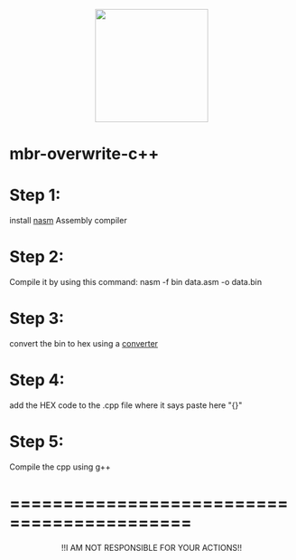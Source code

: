 <p align="center">
  <a href="https://github.com/whiteparrot-pentester-programmer/gmail-generator">
    <img src="https://github.com/whiteparrot-pentester-programmer/gmail-generator/blob/main/logo.png?raw=true" width="200" height="200"/>
  </a>
</p>

# mbr-overwrite-c++

# Step 1:
install <a href="https://www.nasm.us/pub/nasm/releasebuilds/2.15.05/win64/">nasm</a> Assembly compiler

# Step 2: 
Compile it by using this command: nasm -f bin data.asm -o data.bin

# Step 3:
convert the bin to hex using a <a href="https://tomeko.net/online_tools/file_to_hex.php?lang=en">converter</a>

# Step 4:
add the HEX code to the .cpp file where it says paste here "{}"

# Step 5:
Compile the cpp using g++ 

# ===========================================
  
<p align="center">
     <a>!!I AM NOT RESPONSIBLE FOR YOUR ACTIONS!!</a>
</p>
